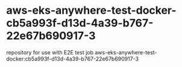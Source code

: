# aws-eks-anywhere-test-docker-cb5a993f-d13d-4a39-b767-22e67b690917-3
repository for use with E2E test job aws-eks-anywhere-test-docker:cb5a993f-d13d-4a39-b767-22e67b690917-3
